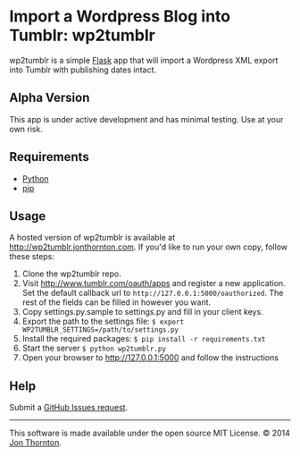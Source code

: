 # Import a Wordpress Blog into Tumblr: wp2tumblr


wp2tumblr is a simple [Flask](http://flask.pocoo.org/docs/) app that will import a Wordpress XML export into Tumblr with publishing dates intact.

## Alpha Version

This app is under active development and has minimal testing. Use at your own risk.

## Requirements

* [Python](http://www.python.org/getit/)
* [pip](https://pypi.python.org/pypi/pip)

## Usage

A hosted version of wp2tumblr is available at http://wp2tumblr.jonthornton.com. If you'd like to run your own copy, follow these steps:

1. Clone the wp2tumblr repo.
2. Visit http://www.tumblr.com/oauth/apps and register a new application. Set the default callback url to ```http://127.0.0.1:5000/oauthorized```. The rest of the fields can be filled in however you want.
3. Copy settings.py.sample to settings.py and fill in your client keys.
4. Export the path to the settings file: ```$ export WP2TUMBLR_SETTINGS=/path/to/settings.py```
5. Install the required packages: ```$ pip install -r requirements.txt```
6. Start the server ```$ python wp2tumblr.py```
7. Open your browser to http://127.0.0.1:5000 and follow the instructions


## Help

Submit a [GitHub Issues request](https://github.com/jonthornton/wp2tumblr/issues/new).

------------------

This software is made available under the open source MIT License. &copy; 2014 [Jon Thornton](http://jonthornton.com).
